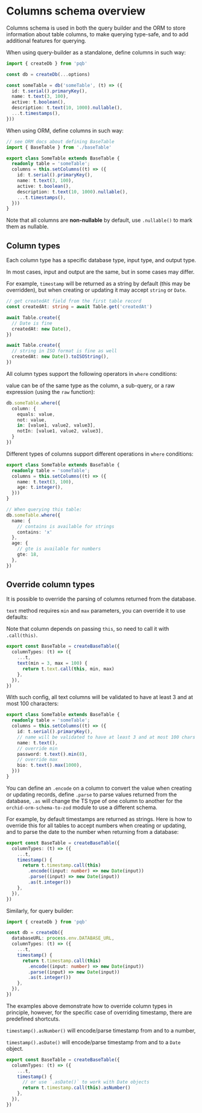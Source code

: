 # Columns schema overview

Columns schema is used in both the query builder and the ORM to store information about table columns, to make querying type-safe, and to add additional features for querying.

When using query-builder as a standalone, define columns in such way:

```ts
import { createDb } from 'pqb'

const db = createDb(...options)

const someTable = db('someTable', (t) => ({
  id: t.serial().primaryKey(),
  name: t.text(3, 100),
  active: t.boolean(),
  description: t.text(10, 1000).nullable(),
  ...t.timestamps(),
}))
```

When using ORM, define columns in such way:

```ts
// see ORM docs about defining BaseTable
import { BaseTable } from './baseTable'

export class SomeTable extends BaseTable {
  readonly table = 'someTable';
  columns = this.setColumns((t) => ({
    id: t.serial().primaryKey(),
    name: t.text(3, 100),
    active: t.boolean(),
    description: t.text(10, 1000).nullable(),
    ...t.timestamps(),
  }))
}
```

Note that all columns are **non-nullable** by default, use `.nullable()` to mark them as nullable.

## Column types

Each column type has a specific database type, input type, and output type.

In most cases, input and output are the same, but in some cases may differ.

For example, `timestamp` will be returned as a string by default (this may be overridden), but when creating or updating it may accept `string` or `Date`.

```ts
// get createdAt field from the first table record
const createdAt: string = await Table.get('createdAt')

await Table.create({
  // Date is fine
  createdAt: new Date(),
})

await Table.create({
  // string in ISO format is fine as well
  createdAt: new Date().toISOString(),
})
```

All column types support the following operators in `where` conditions:

value can be of the same type as the column, a sub-query, or a raw expression (using the `raw` function):

```ts
db.someTable.where({
  column: {
    equals: value,
    not: value,
    in: [value1, value2, value3],
    notIn: [value1, value2, value3],
  }
})
```

Different types of columns support different operations in `where` conditions:

```ts
export class SomeTable extends BaseTable {
  readonly table = 'someTable';
  columns = this.setColumns((t) => ({
    name: t.text(3, 100),
    age: t.integer(),
  }))
}

// When querying this table:
db.someTable.where({
  name: {
    // contains is available for strings
    contains: 'x'
  },
  age: {
    // gte is available for numbers
    gte: 18,
  },
})
```

## Override column types

It is possible to override the parsing of columns returned from the database.

`text` method requires `min` and `max` parameters, you can override it to use defaults:

Note that column depends on passing `this`, so need to call it with `.call(this)`.

```ts
export const BaseTable = createBaseTable({
  columnTypes: (t) => ({
    ...t,
    text(min = 3, max = 100) {
      return t.text.call(this, min, max)
    },
  }),
})
```

With such config, all text columns will be validated to have at least 3 and at most 100 characters:

```ts
export class SomeTable extends BaseTable {
  readonly table = 'someTable';
  columns = this.setColumns((t) => ({
    id: t.serial().primaryKey(),
    // name will be validated to have at least 3 and at most 100 chars
    name: t.text(),
    // override min
    password: t.text().min(8),
    // override max
    bio: t.text().max(1000),
  }))
}
```

You can define an `.encode` on a column to convert the value when creating or updating records,
define `.parse` to parse values returned from the database,
`.as` will change the TS type of one column to another for the `orchid-orm-schema-to-zod` module to use a different schema.

For example, by default timestamps are returned as strings.
Here is how to override this for all tables to accept numbers when creating or updating,
and to parse the date to the number when returning from a database:

```ts
export const BaseTable = createBaseTable({
  columnTypes: (t) => ({
    ...t,
    timestamp() {
      return t.timestamp.call(this)
        .encode((input: number) => new Date(input))
        .parse((input) => new Date(input))
        .as(t.integer())
    },
  }),
})
```

Similarly, for query builder:

```ts
import { createDb } from 'pqb'

const db = createDb({
  databaseURL: process.env.DATABASE_URL,
  columnTypes: (t) => ({
    ...t,
    timestamp() {
      return t.timestamp.call(this)
        .encode((input: number) => new Date(input))
        .parse((input) => new Date(input))
        .as(t.integer())
    },
  }),
})
```

The examples above demonstrate how to override column types in principle,
however, for the specific case of overriding timestamp, there are predefined shortcuts.

`timestamp().asNumber()` will encode/parse timestamp from and to a number,

`timestamp().asDate()` will encode/parse timestamp from and to a `Date` object.

```ts
export const BaseTable = createBaseTable({
  columnTypes: (t) => ({
    ...t,
    timestamp() {
      // or use `.asDate()` to work with Date objects
      return t.timestamp.call(this).asNumber()
    },
  }),
})
```
